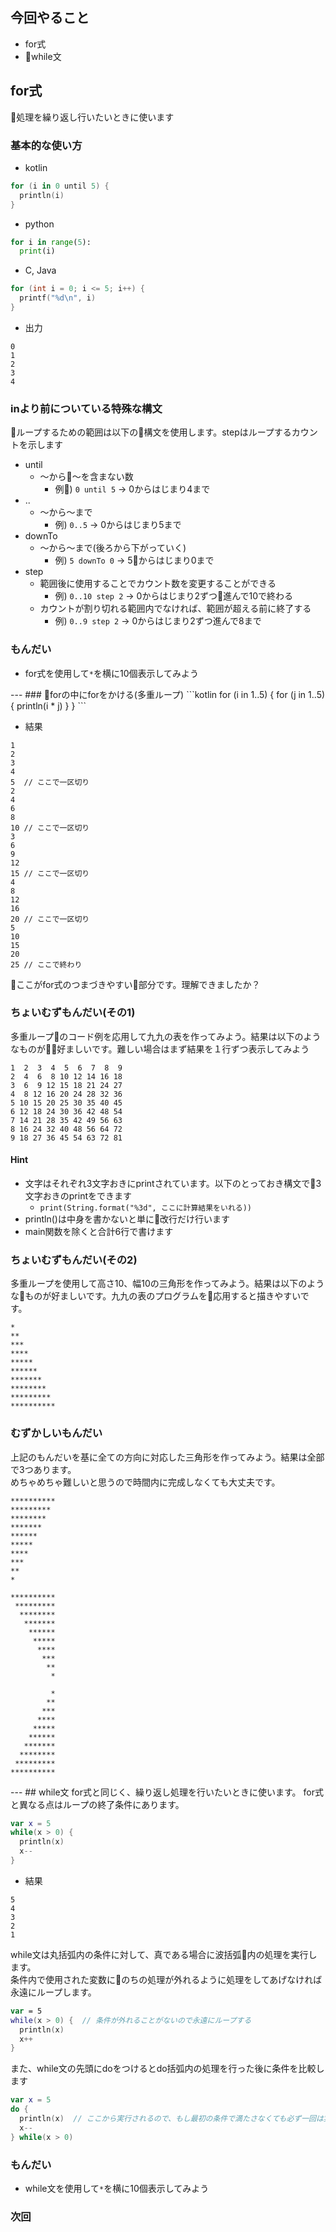 ## 今回やること
- for式
- while文

## for式
処理を繰り返し行いたいときに使います

### 基本的な使い方
- kotlin
```kotlin
for (i in 0 until 5) {
  println(i)
}
```

- python
```python
for i in range(5):
  print(i)
```

- C, Java
```c
for (int i = 0; i <= 5; i++) {
  printf("%d\n", i)
}
```

- 出力
```
0
1
2
3
4
```

### inより前についている特殊な構文
ループするための範囲は以下の構文を使用します。stepはループするカウントを示します
- until
  - 〜から〜を含まない数
    - 例) `0 until 5` -> 0からはじまり4まで
- ..
  - 〜から〜まで
    - 例) `0..5` -> 0からはじまり5まで
- downTo
  - 〜から〜まで(後ろから下がっていく)
    - 例) `5 downTo 0` -> 5からはじまり0まで
- step
  - 範囲後に使用することでカウント数を変更することができる
    - 例) `0..10 step 2` -> 0からはじまり2ずつ進んで10で終わる
  - カウントが割り切れる範囲内でなければ、範囲が超える前に終了する
    - 例) `0..9 step 2` -> 0からはじまり2ずつ進んで8まで

### もんだい
- for式を使用して`*`を横に10個表示してみよう

<div style="page-break-before:always"></div>
---
### forの中にforをかける(多重ループ)
```kotlin
for (i in 1..5) {
  for (j in 1..5) {
    println(i * j)
  }
}
```

- 結果
```
1
2
3
4
5  // ここで一区切り
2
4
6
8
10 // ここで一区切り
3
6
9
12
15 // ここで一区切り
4
8
12
16
20 // ここで一区切り
5
10
15
20
25 // ここで終わり
```
ここがfor式のつまづきやすい部分です。理解できましたか？

### ちょいむずもんだい(その1)
多重ループのコード例を応用して九九の表を作ってみよう。結果は以下のようなものが好ましいです。難しい場合はまず結果を１行ずつ表示してみよう
```
1  2  3  4  5  6  7  8  9
2  4  6  8 10 12 14 16 18
3  6  9 12 15 18 21 24 27
4  8 12 16 20 24 28 32 36
5 10 15 20 25 30 35 40 45
6 12 18 24 30 36 42 48 54
7 14 21 28 35 42 49 56 63
8 16 24 32 40 48 56 64 72
9 18 27 36 45 54 63 72 81
```
#### Hint
- 文字はそれぞれ3文字おきにprintされています。以下のとっておき構文で3文字おきのprintをできます
  - `print(String.format("%3d", ここに計算結果をいれる))`
- println()は中身を書かないと単に改行だけ行います
- main関数を除くと合計6行で書けます

### ちょいむずもんだい(その2)
多重ループを使用して高さ10、幅10の三角形を作ってみよう。結果は以下のようなものが好ましいです。九九の表のプログラムを応用すると描きやすいです。
```
*
**
***
****
*****
******
*******
********
*********
**********
```

### むずかしいもんだい
上記のもんだいを基に全ての方向に対応した三角形を作ってみよう。結果は全部で3つあります。  
めちゃめちゃ難しいと思うので時間内に完成しなくても大丈夫です。
```
**********
*********
********
*******
******
*****
****
***
**
*
```

```
**********
 *********
  ********
   *******
    ******
     *****
      ****
       ***
        **
         *
```

```
         *
        **
       ***
      ****
     *****
    ******
   *******
  ********
 *********
**********
```

<div style="page-break-before:always"></div>
---
## while文
for式と同じく、繰り返し処理を行いたいときに使います。  
for式と異なる点はループの終了条件にあります。

```kotlin
var x = 5
while(x > 0) {
  println(x)
  x--
}
```

- 結果
```
5
4
3
2
1
```

while文は丸括弧内の条件に対して、真である場合に波括弧内の処理を実行します。  
条件内で使用された変数にのちの処理が外れるように処理をしてあげなければ永遠にループします。

```kotlin
var = 5
while(x > 0) {  // 条件が外れることがないので永遠にループする
  println(x)
  x++
}
```

また、while文の先頭にdoをつけるとdo括弧内の処理を行った後に条件を比較します
```kotlin
var x = 5 
do {
  println(x)  // ここから実行されるので、もし最初の条件で満たさなくても必ず一回は実行される
  x--
} while(x > 0)
```

### もんだい
- while文を使用して`*`を横に10個表示してみよう

### 次回
